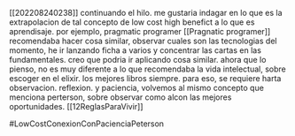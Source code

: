 [[202208240238]] continuando el hilo. me gustaria indagar en lo que es la extrapolacion de tal concepto de low cost high benefict a lo que es aprendisaje. por ejemplo, pragmatic programer [[Pragnatic programer]] recomendaba hacer cosa similar, observar cuales son las tecnologias del momento, he ir lanzando ficha a varios y concentrar las cartas en las fundamentales. creo que podria ir aplicando cosa similar. ahora que lo pienso, no es muy diferente a lo que recomendaba la vida intelectual, sobre escoger en el elixir. los mejores libros siempre. para eso, se requiere harta observacion. reflexion. y paciencia, volvemos al mismo concepto que menciona perterson, sobre observar como alcon las mejores oportunidades.
[[12ReglasParaVivir]]

#LowCostConexionConPacienciaPeterson